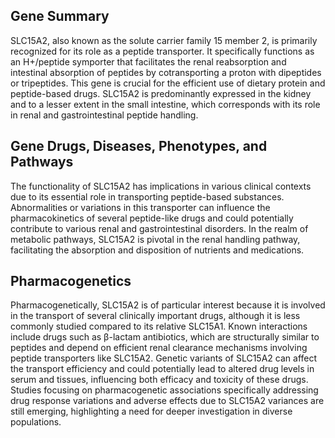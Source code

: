 ## Gene Summary
SLC15A2, also known as the solute carrier family 15 member 2, is primarily recognized for its role as a peptide transporter. It specifically functions as an H+/peptide symporter that facilitates the renal reabsorption and intestinal absorption of peptides by cotransporting a proton with dipeptides or tripeptides. This gene is crucial for the efficient use of dietary protein and peptide-based drugs. SLC15A2 is predominantly expressed in the kidney and to a lesser extent in the small intestine, which corresponds with its role in renal and gastrointestinal peptide handling.

## Gene Drugs, Diseases, Phenotypes, and Pathways
The functionality of SLC15A2 has implications in various clinical contexts due to its essential role in transporting peptide-based substances. Abnormalities or variations in this transporter can influence the pharmacokinetics of several peptide-like drugs and could potentially contribute to various renal and gastrointestinal disorders. In the realm of metabolic pathways, SLC15A2 is pivotal in the renal handling pathway, facilitating the absorption and disposition of nutrients and medications.

## Pharmacogenetics
Pharmacogenetically, SLC15A2 is of particular interest because it is involved in the transport of several clinically important drugs, although it is less commonly studied compared to its relative SLC15A1. Known interactions include drugs such as β-lactam antibiotics, which are structurally similar to peptides and depend on efficient renal clearance mechanisms involving peptide transporters like SLC15A2. Genetic variants of SLC15A2 can affect the transport efficiency and could potentially lead to altered drug levels in serum and tissues, influencing both efficacy and toxicity of these drugs. Studies focusing on pharmacogenetic associations specifically addressing drug response variations and adverse effects due to SLC15A2 variances are still emerging, highlighting a need for deeper investigation in diverse populations.